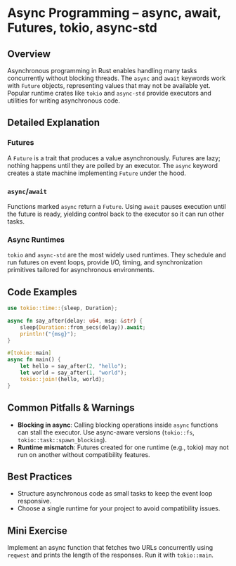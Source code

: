 # Async Programming – async, await, Futures, tokio, async-std

## Overview
Asynchronous programming in Rust enables handling many tasks concurrently without blocking threads. The `async` and `await` keywords work with `Future` objects, representing values that may not be available yet. Popular runtime crates like `tokio` and `async-std` provide executors and utilities for writing asynchronous code.

## Detailed Explanation
### Futures
A `Future` is a trait that produces a value asynchronously. Futures are lazy; nothing happens until they are polled by an executor. The `async` keyword creates a state machine implementing `Future` under the hood.

### `async`/`await`
Functions marked `async` return a `Future`. Using `await` pauses execution until the future is ready, yielding control back to the executor so it can run other tasks.

### Async Runtimes
`tokio` and `async-std` are the most widely used runtimes. They schedule and run futures on event loops, provide I/O, timing, and synchronization primitives tailored for asynchronous environments.

## Code Examples
```rust
use tokio::time::{sleep, Duration};

async fn say_after(delay: u64, msg: &str) {
    sleep(Duration::from_secs(delay)).await;
    println!("{msg}");
}

#[tokio::main]
async fn main() {
    let hello = say_after(2, "hello");
    let world = say_after(1, "world");
    tokio::join!(hello, world);
}
```

## Common Pitfalls & Warnings
- **Blocking in async**: Calling blocking operations inside `async` functions can stall the executor. Use async-aware versions (`tokio::fs`, `tokio::task::spawn_blocking`).
- **Runtime mismatch**: Futures created for one runtime (e.g., tokio) may not run on another without compatibility features.

## Best Practices
- Structure asynchronous code as small tasks to keep the event loop responsive.
- Choose a single runtime for your project to avoid compatibility issues.

## Mini Exercise
Implement an async function that fetches two URLs concurrently using `reqwest` and prints the length of the responses. Run it with `tokio::main`.
